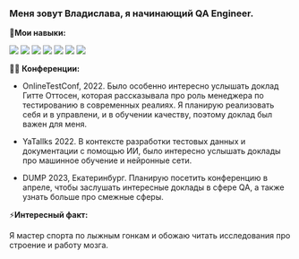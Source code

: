 ### Меня зовут Владислава, я начинающий QA Engineer.
:large_orange_diamond:**Мои навыки:**

<img src="https://img.shields.io/badge/POSTMAN-black?style=for-the-badge&logo=POSTMAN&logoColor=orange"/> <img src="https://img.shields.io/badge/JavaScript-black?style=for-the-badge&logo=JavaScript&logoColor=yellow"/> <img src="https://img.shields.io/badge/Android Studio-black?style=for-the-badge&logo=Android Studio&logoColor=blue"/> <img src="https://img.shields.io/badge/Jira-black?style=for-the-badge&logo=Jira Software&logoColor=blue"/> <img src="https://img.shields.io/badge/Git-black?style=for-the-badge&logo=Git&logoColor=orange"/> <img src="https://img.shields.io/badge/PostgreSQL-black?style=for-the-badge&logo=PostgreSQL&logoColor=blue"/> <img src="https://img.shields.io/badge/Charles-black?style=for-the-badge&logo=НАЗВАНИЕ ЛОГОТИПА&logoColor=ЦВЕТ ЛОГОТИПА"/>

👨‍💻 **Конференции:**

* OnlineTestConf, 2022. Было особенно интересно услышать доклад Гитте Оттосен, которая рассказывала про роль менеджера по тестированию в современных реалиях. Я планирую реализовать себя и в управлени, и в обучении качеству, поэтому доклад был важен для меня.

* YaTallks 2022. В контексте разработки тестовых данных и документации с помощью ИИ, было интересно услышать доклады про машинное обучение и нейронные сети.

* DUMP 2023, Екатеринбург. Планирую посетить конференцию в апреле, чтобы заслушать интересные доклады в сфере QA, а также узнать больше про смежные сферы.

⚡**Интересный факт:** 

Я мастер спорта по лыжным гонкам и обожаю читать исследования про строение и работу мозга.


